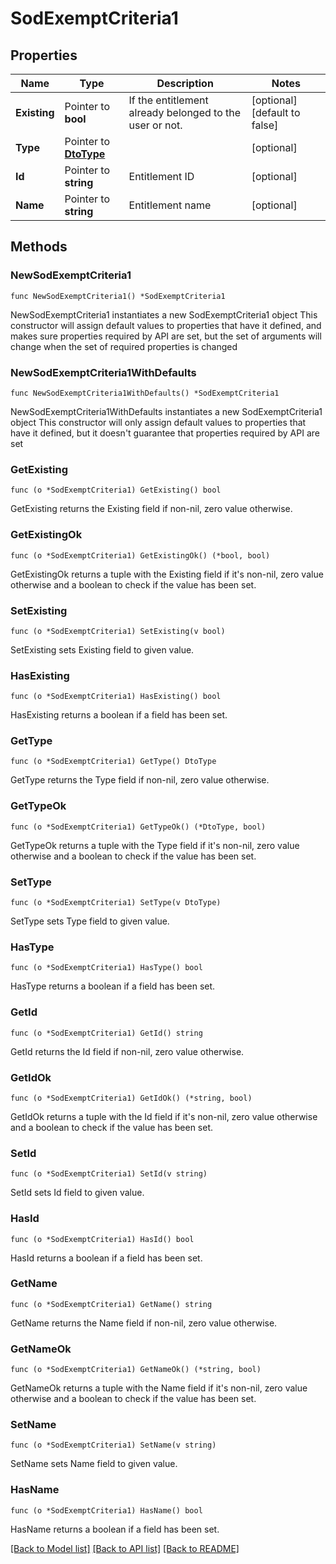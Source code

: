# SodExemptCriteria1

## Properties

Name | Type | Description | Notes
------------ | ------------- | ------------- | -------------
**Existing** | Pointer to **bool** | If the entitlement already belonged to the user or not. | [optional] [default to false]
**Type** | Pointer to [**DtoType**](DtoType.md) |  | [optional] 
**Id** | Pointer to **string** | Entitlement ID | [optional] 
**Name** | Pointer to **string** | Entitlement name | [optional] 

## Methods

### NewSodExemptCriteria1

`func NewSodExemptCriteria1() *SodExemptCriteria1`

NewSodExemptCriteria1 instantiates a new SodExemptCriteria1 object
This constructor will assign default values to properties that have it defined,
and makes sure properties required by API are set, but the set of arguments
will change when the set of required properties is changed

### NewSodExemptCriteria1WithDefaults

`func NewSodExemptCriteria1WithDefaults() *SodExemptCriteria1`

NewSodExemptCriteria1WithDefaults instantiates a new SodExemptCriteria1 object
This constructor will only assign default values to properties that have it defined,
but it doesn't guarantee that properties required by API are set

### GetExisting

`func (o *SodExemptCriteria1) GetExisting() bool`

GetExisting returns the Existing field if non-nil, zero value otherwise.

### GetExistingOk

`func (o *SodExemptCriteria1) GetExistingOk() (*bool, bool)`

GetExistingOk returns a tuple with the Existing field if it's non-nil, zero value otherwise
and a boolean to check if the value has been set.

### SetExisting

`func (o *SodExemptCriteria1) SetExisting(v bool)`

SetExisting sets Existing field to given value.

### HasExisting

`func (o *SodExemptCriteria1) HasExisting() bool`

HasExisting returns a boolean if a field has been set.

### GetType

`func (o *SodExemptCriteria1) GetType() DtoType`

GetType returns the Type field if non-nil, zero value otherwise.

### GetTypeOk

`func (o *SodExemptCriteria1) GetTypeOk() (*DtoType, bool)`

GetTypeOk returns a tuple with the Type field if it's non-nil, zero value otherwise
and a boolean to check if the value has been set.

### SetType

`func (o *SodExemptCriteria1) SetType(v DtoType)`

SetType sets Type field to given value.

### HasType

`func (o *SodExemptCriteria1) HasType() bool`

HasType returns a boolean if a field has been set.

### GetId

`func (o *SodExemptCriteria1) GetId() string`

GetId returns the Id field if non-nil, zero value otherwise.

### GetIdOk

`func (o *SodExemptCriteria1) GetIdOk() (*string, bool)`

GetIdOk returns a tuple with the Id field if it's non-nil, zero value otherwise
and a boolean to check if the value has been set.

### SetId

`func (o *SodExemptCriteria1) SetId(v string)`

SetId sets Id field to given value.

### HasId

`func (o *SodExemptCriteria1) HasId() bool`

HasId returns a boolean if a field has been set.

### GetName

`func (o *SodExemptCriteria1) GetName() string`

GetName returns the Name field if non-nil, zero value otherwise.

### GetNameOk

`func (o *SodExemptCriteria1) GetNameOk() (*string, bool)`

GetNameOk returns a tuple with the Name field if it's non-nil, zero value otherwise
and a boolean to check if the value has been set.

### SetName

`func (o *SodExemptCriteria1) SetName(v string)`

SetName sets Name field to given value.

### HasName

`func (o *SodExemptCriteria1) HasName() bool`

HasName returns a boolean if a field has been set.


[[Back to Model list]](../README.md#documentation-for-models) [[Back to API list]](../README.md#documentation-for-api-endpoints) [[Back to README]](../README.md)


